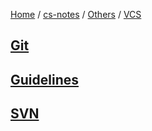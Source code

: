 [Home](https://mengxianbin.github.io) /
[cs-notes](https://mengxianbin.github.io/cs-notes/content) /
[Others](https://mengxianbin.github.io/cs-notes/content/Others) /
[VCS](https://mengxianbin.github.io/cs-notes/content/Others/VCS)

## [Git](https://mengxianbin.github.io/cs-notes/content/Others/VCS/Git/)

## [Guidelines](https://mengxianbin.github.io/cs-notes/content/Others/VCS/Guidelines/)

## [SVN](https://mengxianbin.github.io/cs-notes/content/Others/VCS/SVN/)
